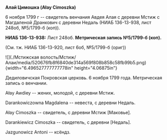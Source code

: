 **Алай Цимошка (Ałay Cimoszka)**

6 ноября 1799 г -- свидетель венчания Авдея Алая с деревни Мстиж с
Магдаленой Дранкович с деревни Недаль (НИАБ 136-13-938, лист 248об,
№5/1799-б (коп)).

**НИАБ 136-13-938:** Лист 248об. **Метрическая запись №5/1799-б (коп).**

(См. тж. НИАБ 136-13-920, лист 6об, №5/1799-б (ориг))

![](./Мстижская волость/Мстиж/Алаи/media/520676fb8f6840de314a569f808b858c58fb99b5.png){width="6.496527777777778in"
height="4.06875in"}

Дедиловичская Покровская церковь. 6 ноября 1799 года. Метрическая запись
о венчании.

Ałay Awdiey -- жених, молодой, с деревни Мстиж.

Darankowiczowna Magdalena -- невеста, с деревни Недаль.

Ałay Cimoszka -- свидетель, с деревни Мстиж \[Маковье\].

Darankiewicz Cimoszka -- свидетель, с деревни \[Недаль\].

Jazgunowicz Antoni -- ксёндз.
